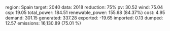 region: Spain
target: 2040
data: 2018
reduction: 75%
pv: 30.52
wind: 75.04
csp: 19.05
total_power: 184.51
renewable_power: 155.68 (84.37%)
cost: 4.95
demand: 301.15
generated: 337.28
exported: -19.65
imported: 0.13
dumped: 12.57
emissions: 16,130.89 (75.01 %)
